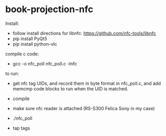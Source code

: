 # book-projection-nfc

Install:
- follow install directions for libnfc: https://github.com/nfc-tools/libnfc
- pip install PyQt5
- pip install python-vlc

compile c code:
- gcc -o nfc_poll nfc_poll.c -lnfc

to run:
- get nfc tag UIDs, and record them in byte format in nfc_poll.c,
and add memcmp code blocks to run when the UID is matched.

- compile

- make sure nfc reader is attached (RS-S300 Felica Sony in my case)
- ./nfc_poll
- tap tags
